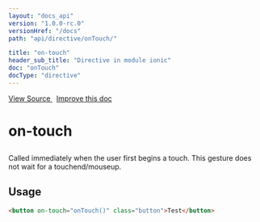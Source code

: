 ```yaml
---
layout: "docs_api"
version: "1.0.0-rc.0"
versionHref: "/docs"
path: "api/directive/onTouch/"

title: "on-touch"
header_sub_title: "Directive in module ionic"
doc: "onTouch"
docType: "directive"
---
```


<div class="improve-docs">
  <a href='http://github.com/driftyco/ionic/tree/1.x/js/angular/directive/gesture.js#L57'>
    View Source
  </a>
  &nbsp;
  <a href='http://github.com/driftyco/ionic/edit/master/js/angular/directive/gesture.js#L57'>
    Improve this doc
  </a>
</div>




<h1 class="api-title">

  on-touch



</h1>





Called immediately when the user first begins a touch. This
gesture does not wait for a touchend/mouseup.








  
<h2 id="usage">Usage</h2>
  
```html
<button on-touch="onTouch()" class="button">Test</button>
```
  
  

  





